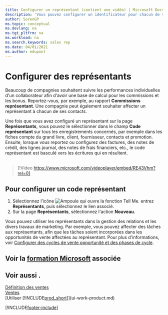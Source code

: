 ```yaml
---
title: Configurer un représentant (contient une vidéo) | Microsoft Docs’
description: 'Vous pouvez configurer un identificateur pour chacun de vos représentants, afin de pouvoir suivre les performances de la personne ou affecter un représentant à un contact.'
author: SorenGP
ms.topic: conceptual
ms.devlang: na
ms.tgt_pltfrm: na
ms.workload: na
ms.search.keywords: sales rep
ms.date: 04/01/2021
ms.author: edupont
---
```

# <a name="set-up-salespeople"></a><a name="set-up-salespeople"></a>Configurer des représentants

Beaucoup de compagnies souhaitent suivre les performances individuelles d'un collaborateur afin d'avoir une base de calcul pour les commissions et les bonus. Reportez-vous, par exemple, au rapport **Commissions représentant**. Une compagnie peut également souhaiter affecter un représentant à chacun de ses contacts.

Une fois que vous avez configuré un représentant sur la page **Représentants**, vous pouvez le sélectionner dans le champ **Code représentant** sur tous les enregistrements concernés, par exemple dans les fiches compte du grand livre, client, fournisseur, contacts et promotion. Ensuite, lorsque vous reportez ou configurez des factures, des notes de crédit, des lignes journal, des notes de frais financiers, etc., le code représentant est basculé vers les écritures qui en résultent.
<br><br>  
> [!Video https://www.microsoft.com/videoplayer/embed/RE43Vhm?rel=0]

## <a name="to-set-up-a-salesperson-code"></a><a name="to-set-up-a-salesperson-code"></a>Pour configurer un code représentant

1. Sélectionnez l’icône ![Ampoule qui ouvre la fonction Tell Me.](media/ui-search/search_small.png "Dites-moi ce que vous voulez faire") entrez **Représentants**, puis sélectionnez le lien associé.
2. Sur la page **Représentants**, sélectionnez l'action **Nouveau**.

Vous pouvez utiliser les représentants dans la gestion des relations et les divers travaux de marketing. Par exemple, vous pouvez affecter des tâches aux représentants, afin que les tâches soient incorporées dans les opportunités de vente affectées au représentant. Pour plus d'informations, voir [Configurer des cycles de vente opportunité et des phases de cycle](marketing-how-setup-opportunity-sales-cycles-stages.md).

## <a name="see-related-microsoft-training"></a><a name="see-related-microsoft-training"></a>Voir la [formation Microsoft](/training/modules/trade-master-data-dynamics-365-business-central/) associée

## <a name="see-also"></a><a name="see-also"></a>Voir aussi .

[Définition des ventes](sales-setup-sales.md)  
[Ventes](sales-manage-sales.md)  
[Utiliser [!INCLUDE[prod_short](includes/prod_short.md)]](ui-work-product.md)  


[!INCLUDE[footer-include](includes/footer-banner.md)]
